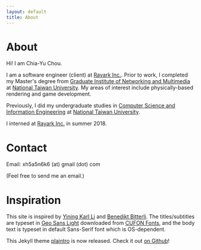 ```yaml
---
layout: default
title: About
---
```


# About
Hi! I am Chia-Yu Chou.

I am a software engineer (client) at [Rayark Inc.](https://www.rayark.com/en/). Prior to work, I completed my Master's degree from [Graduate Institute of Networking and Multimedia](https://www.inm.ntu.edu.tw/main.php) at [National Taiwan University](https://www.ntu.edu.tw/english/). My areas of interest include physically-based rendering and game development. 

Previously, I did my undergraduate studies in [Computer Science and Information Engineering](https://www.csie.ntu.edu.tw/) at [National Taiwan University](https://www.ntu.edu.tw/english/). 

I interned at [Rayark Inc.](https://www.rayark.com/en/) in summer 2018.

# Contact
Email: xh5a5n6k6 (at) gmail (dot) com

(Feel free to send me an email.)

# Inspiration
This site is inspired by [Yining Karl Li](https://www.yiningkarlli.com/) and [Benedikt Bitterli](https://benedikt-bitterli.me/). The titles/subtitles are typeset in [Geo Sans Light](https://www.cufonfonts.com/font/geo-sans-light/) downloaded from [CUFON Fonts](https://www.cufonfonts.com/), and the body text is typeset in default Sans-Serif font which is OS-dependent.

This Jekyll theme [plaintro](https://github.com/xh5a5n6k6/plaintro/) is now released. Check it out [on Github](https://github.com/xh5a5n6k6/plaintro/)!